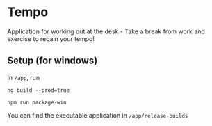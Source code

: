# Tempo

Application for working out at the desk - Take a break from work and exercise to regain your tempo!

## Setup (for windows)

In `/app`, run

```npm i 
ng build --prod=true

npm run package-win
```

You can find the executable application in `/app/release-builds`
